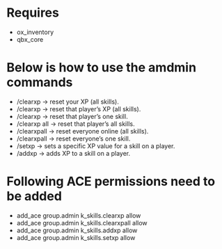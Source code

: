 # Requires
- ox_inventory
- qbx_core

# Below is how to use the amdmin commands
- /clearxp                        → reset your XP (all skills).
- /clearxp <id>                   → reset that player’s XP (all skills).
- /clearxp <id> <skillId>         → reset that player’s one skill.
- /clearxp <id> all               → reset that player’s all skills.
- /clearxpall                     → reset everyone online (all skills).
- /clearxpall <skillId>           → reset everyone’s one skill.
- /setxp <id> <skillId> <amount>  → sets a specific XP value for a skill on a player.
- /addxp <id> <skillId> <amount>  → adds XP to a skill on a player.

# Following ACE permissions need to be added
- add_ace group.admin k_skills.clearxp allow
- add_ace group.admin k_skills.clearxpall allow
- add_ace group.admin k_skills.addxp allow
- add_ace group.admin k_skills.setxp allow